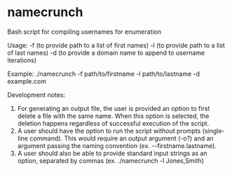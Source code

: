 # namecrunch
Bash script for compiling usernames for enumeration

Usage:
-f (to provide path to a list of first names)
-l (to provide path to a list of last names)
-d (to provide a domain name to append to username iterations)

Example:
./namecrunch -f path/to/firstname -l path/to/lastname -d example.com

Development notes:
1. For generating an output file, the user is provided an option to first delete a file with the same name. When this option is selected, the deletion happens regardless of successful execution of the script.
2. A user should have the option to run the script without prompts (single-line command). This would require an output argument (-o?) and an argument passing the naming convention (ex. --firstname.lastname).
3. A user should also be able to provide standard input strings as an option, separated by commas (ex. ./namecrunch -l Jones,Smith)
